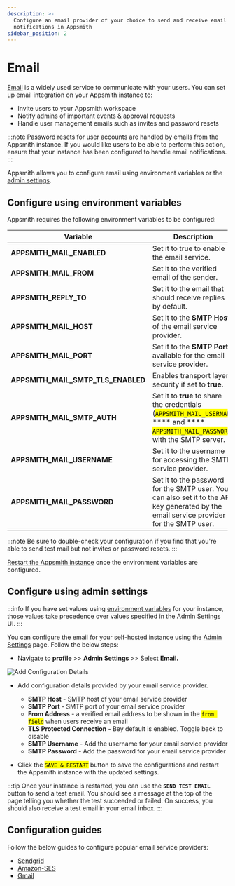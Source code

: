 ```yaml
---
description: >-
  Configure an email provider of your choice to send and receive email
  notifications in Appsmith
sidebar_position: 2
---
```


# Email

[Email](https://en.wikipedia.org/wiki/Email) is a widely used service to communicate with your users. You can set up email integration on your Appsmith instance to:

* Invite users to your Appsmith workspace
* Notify admins of important events & approval requests
* Handle user management emails such as invites and password resets

:::note
[Password resets](/help-and-support/troubleshooting-guide/application-errors#reset-password-error) for user accounts are handled by emails from the Appsmith instance. If you would like users to be able to perform this action, ensure that your instance has been configured to handle email notifications. 
:::

Appsmith allows you to configure email using environment variables or the [admin settings](/getting-started/setup/instance-configuration).

<VideoEmbed host="youtube" videoId="NOAofPbmJWw" title="" caption="" /> 

## Configure using environment variables

Appsmith requires the following environment variables to be configured:

| Variable                               | Description                                                                                                                                                                                             |
| -------------------------------------- | ------------------------------------------------------------------------------------------------------------------------------------------------------------------------------------------------------- |
| **APPSMITH\_MAIL\_ENABLED**            | Set it to true to enable the email service.                                                                                                                                                             |
| **APPSMITH\_MAIL\_FROM**               | Set it to the verified email of the sender.                                                                                                                                                             |
| **APPSMITH\_REPLY\_TO**                | Set it to the email that should receive replies by default.                                                                                                                                             |
| **APPSMITH\_MAIL\_HOST**               | Set it to the **SMTP Host** of the email service provider.                                                                                                                                              |
| **APPSMITH\_MAIL\_PORT**               | Set it to the **SMTP Port** available for the email service provider.                                                                                                                                   |
| **APPSMITH\_MAIL\_SMTP\_TLS\_ENABLED** | Enables transport layer security if set to **true.**                                                                                                                                                    |
| **APPSMITH\_MAIL\_SMTP\_AUTH**         | Set it to **true** to share the credentials (<mark >`APPSMITH_MAIL_USERNAME`</mark> **** and **** <mark>`APPSMITH_MAIL_PASSWORD`</mark>**)** with the SMTP server. |
| **APPSMITH\_MAIL\_USERNAME**           | Set it to the username for accessing the SMTP service provider.                                                                                                                                         |
| **APPSMITH\_MAIL\_PASSWORD**           | Set it to the password for the SMTP user. You can also set it to the API key generated by the email service provider for the SMTP user.                                                                 |

:::note
Be sure to double-check your configuration if you find that you're able to send test mail but not invites or password resets.
:::

[Restart the Appsmith instance](../) once the environment variables are configured.

## Configure using admin settings

:::info
If you have set values using [environment variables](#environment-variables) for your instance, those values take precedence over values specified in the Admin Settings UI.
:::

You can configure the email for your self-hosted instance using the [Admin Settings](/getting-started/setup/instance-configuration) page. Follow the below steps:

* Navigate to **profile** >> **Admin Settings** >> Select **Email.**

![Add Configuration Details](</img/Instance_Configuration__Email__Configure_using_Admin_Settings.png>)

*   Add configuration details provided by your email service provider.

    * **SMTP Host** - SMTP host of your email service provider
    * **SMTP Port** - SMTP port of your email service provider
    * **From Address** - a verified email address to be shown in the <mark >`from field`</mark> when users receive an email
    * **TLS Protected Connection** - Bey default is enabled. Toggle back to disable
    * **SMTP Username** - Add the username for your email service provider
    * **SMTP Password** - Add the password for your email service provider


* Click the <mark >`SAVE & RESTART`</mark> button to save the configurations and restart the Appsmith instance with the updated settings.

:::tip
Once your instance is restarted, you can use the **`SEND TEST EMAIL`** button to send a test email. You should see a message at the top of the page telling you whether the test succeeded or failed. On success, you should also receive a test email in your email inbox.
:::

## Configuration guides

Follow the below guides to configure popular email service providers:


* [Sendgrid](sendgrid.md)
* [Amazon-SES](amazon-ses.md)
* [Gmail](gmail.md)

